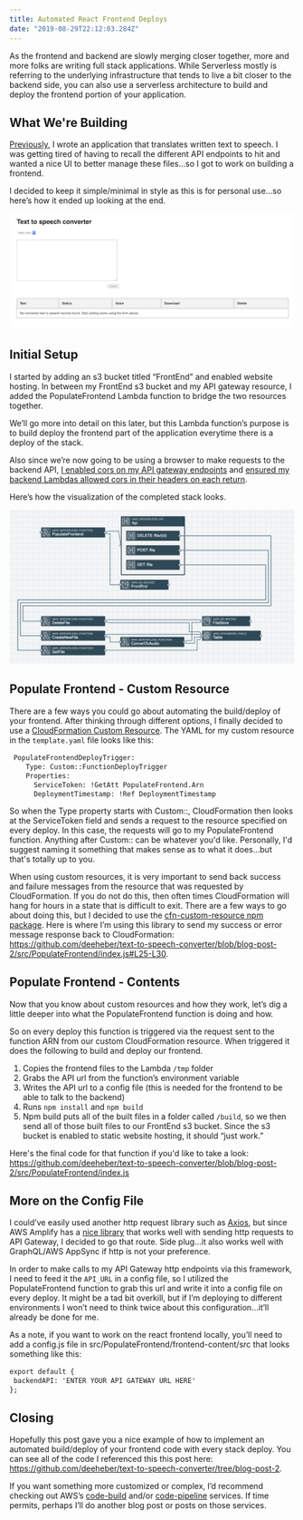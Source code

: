 ```yaml
---
title: Automated React Frontend Deploys
date: "2019-08-29T22:12:03.284Z"
---
```


As the frontend and backend are slowly merging closer together, more and more folks are writing full stack applications. While Serverless mostly is referring to the underlying infrastructure that tends to live a bit closer to the backend side, you can also use a serverless architecture to build and deploy the frontend portion of your application.

## What We're Building
<a href="https://www.danielleheberling.xyz/blog/text-to-speech/" target="_blank" rel="noopener noreferrer">Previously</a>, I wrote an application that translates written text to speech. I was getting tired of having to recall the different API endpoints to hit and wanted a nice UI to better manage these files...so I got to work on building a frontend.

I decided to keep it simple/minimal in style as this is for personal use...so here’s how it ended up looking at the end.

![Finished frontend](./finishedFrontend.png)

## Initial Setup
I started by adding an s3 bucket titled “FrontEnd” and enabled website hosting. In between my FrontEnd s3 bucket and my API gateway resource, I added the PopulateFrontend Lambda function to bridge the two resources together.

We’ll go more into detail on this later, but this Lambda function’s purpose is to build deploy the frontend part of the application everytime there is a deploy of the stack.

Also since we’re now going to be using a browser to make requests to the backend API, <a href="https://github.com/deeheber/text-to-speech-converter/blob/blog-post-2/template.yaml#L37" target="_blank" rel="noopener noreferrer">I enabled cors on my API gateway endpoints</a> and <a href="https://github.com/deeheber/text-to-speech-converter/blob/blog-post-2/src/ConvertToAudio/index.js#L65" target="_blank" rel="noopener noreferrer">ensured my backend Lambdas allowed cors in their headers on each return</a>.

Here’s how the visualization of the completed stack looks.

![Finished stack](./fullstackApp.png)

## Populate Frontend - Custom Resource
There are a few ways you could go about automating the build/deploy of your frontend. After thinking through different options, I finally decided to use a <a href="https://docs.aws.amazon.com/AWSCloudFormation/latest/UserGuide/template-custom-resources.html" target="_blank" rel="noopener noreferrer">CloudFormation Custom Resource</a>. The YAML for my custom resource in the `template.yaml` file looks like this:

```
 PopulateFrontendDeployTrigger:
    Type: Custom::FunctionDeployTrigger
    Properties:
      ServiceToken: !GetAtt PopulateFrontend.Arn
      DeploymentTimestamp: !Ref DeploymentTimestamp
```

So when the Type property starts with Custom::, CloudFormation then looks at the ServiceToken field and sends a request to the resource specified on every deploy. In this case, the requests will go to my PopulateFrontend function. Anything after Custom:: can be whatever you'd like. Personally, I'd suggest naming it something that makes sense as to what it does...but that's totally up to you.

When using custom resources, it is very important to send back success and failure messages from the resource that was requested by CloudFormation. If you do not do this, then often times CloudFormation will hang for hours in a state that is difficult to exit. There are a few ways to go about doing this, but I decided to use the <a href="https://www.npmjs.com/package/cfn-custom-resource" target="_blank" rel="noopener noreferrer">cfn-custom-resource npm package</a>. Here is where I’m using this library to send my success or error message response back to CloudFormation: https://github.com/deeheber/text-to-speech-converter/blob/blog-post-2/src/PopulateFrontend/index.js#L25-L30.

## Populate Frontend - Contents
Now that you know about custom resources and how they work, let’s dig a little deeper into what the PopulateFrontend function is doing and how.

So on every deploy this function is triggered via the request sent to the function ARN from our custom CloudFormation resource. When triggered it does the following to build and deploy our frontend.

1. Copies the frontend files to the Lambda `/tmp` folder
2. Grabs the API url from the function’s environment variable
3. Writes the API url to a config file (this is needed for the frontend to be able to talk to the backend)
4. Runs `npm install` and `npm build`
5. Npm build puts all of the built files in a folder called `/build`, so we then send all of those built files to our FrontEnd s3 bucket. Since the s3 bucket is enabled to static website hosting, it should “just work.”

Here's the final code for that function if you'd like to take a look: https://github.com/deeheber/text-to-speech-converter/blob/blog-post-2/src/PopulateFrontend/index.js

## More on the Config File
I could’ve easily used another http request library such as <a href="https://www.npmjs.com/package/axios" target="_blank" rel="noopener noreferrer">Axios</a>, but since AWS Amplify has a <a href="https://www.npmjs.com/package/aws-amplify" target="_blank" rel="noopener noreferrer">nice library</a> that works well with sending http requests to API Gateway, I decided to go that route. Side plug...it also works well with GraphQL/AWS AppSync if http is not your preference.

In order to make calls to my API Gateway http endpoints via this framework, I need to feed it the `API_URL` in a config file, so I utilized the PopulateFrontend function to grab this url and write it into a config file on every deploy. It might be a tad bit overkill, but if I’m deploying to different environments I won’t need to think twice about this configuration...it’ll already be done for me.

As a note, if you want to work on the react frontend locally, you’ll need to add a config.js file in src/PopulateFrontend/frontend-content/src that looks something like this:

```
export default {
 backendAPI: 'ENTER YOUR API GATEWAY URL HERE'
};
```

## Closing
Hopefully this post gave you a nice example of how to implement an automated build/deploy of your frontend code with every stack deploy. You can see all of the code I referenced this this post here: https://github.com/deeheber/text-to-speech-converter/tree/blog-post-2.

If you want something more customized or complex, I’d recommend checking out AWS’s <a href="https://aws.amazon.com/codebuild/" target="_blank" rel="noopener noreferrer">code-build</a> and/or <a href="https://aws.amazon.com/codepipeline/" target="_blank" rel="noopener noreferrer">code-pipeline</a> services. If time permits, perhaps I’ll do another blog post or posts on those services.
